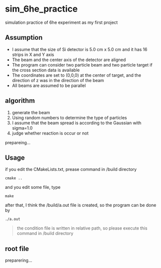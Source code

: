 # sim_6he_practice
simulation practice of 6he experiment as my first project

## Assumption
* I assume that the size of Si detector is 5.0 cm x 5.0 cm and it has 16 strips in X and Y axis
* The beam and the center axis of the detector are aligned
* The program can consider two particle beam and two particle target if the cross section data is available
* The coordinates are set to (0,0,0) at the center of target, and the direction of z was in the direction of the beam
* All beams are assumed to be parallel

## algorithm
1. generate the beam
  1. Using random numbers to determine the type of particles
  2. I assume that the beam spread is according to the Gaussian with sigma=1.0
2. judge whether reaction is occur or not

prepareing...

## Usage
if you edit the CMakeLists.txt, prease command in /build directory
```console
cmake ..
```
and you edit some file, type
``` console
make
```
after that, I think the /build/a.out file is created, so the program can be done by
```console
./a.out
```
> the condition file is written in relative path, so please execute this command in /build directory

## root file
preparering...
